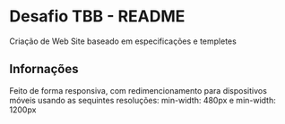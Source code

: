 

# Desafio TBB - README
Criação de Web Site baseado em especificações e templetes 

## Infornações
Feito de forma responsiva, com redimencionamento para dispositivos móveis usando as sequintes resoluções: min-width: 480px e min-width: 1200px
